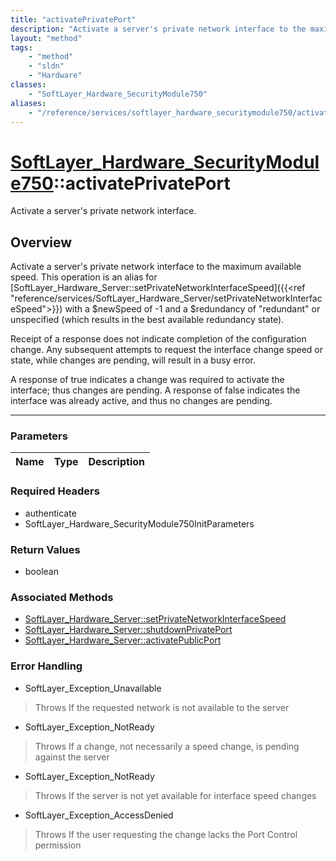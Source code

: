 ```yaml
---
title: "activatePrivatePort"
description: "Activate a server's private network interface to the maximum available speed. This operation is an alias for [SoftLayer_... "
layout: "method"
tags:
    - "method"
    - "sldn"
    - "Hardware"
classes:
    - "SoftLayer_Hardware_SecurityModule750"
aliases:
    - "/reference/services/softlayer_hardware_securitymodule750/activatePrivatePort"
---
```

# [SoftLayer_Hardware_SecurityModule750](/reference/services/SoftLayer_Hardware_SecurityModule750)::activatePrivatePort

Activate a server's private network interface.


## Overview 
Activate a server's private network interface to the maximum available speed. This operation is an alias for [SoftLayer_Hardware_Server::setPrivateNetworkInterfaceSpeed]({{<ref "reference/services/SoftLayer_Hardware_Server/setPrivateNetworkInterfaceSpeed">}}) with a $newSpeed of -1 and a $redundancy of "redundant" or unspecified (which results in the best available redundancy state). 

Receipt of a response does not indicate completion of the configuration change. Any subsequent attempts to request the interface change speed or state, while changes are pending, will result in a busy error. 

A response of true indicates a change was required to activate the interface; thus changes are pending. A response of false indicates the interface was already active, and thus no changes are pending. 

-----

### Parameters 
|Name | Type | Description |
| --- | --- | --- |


### Required Headers
* authenticate
* SoftLayer_Hardware_SecurityModule750InitParameters


### Return Values
* boolean


### Associated Methods

*  [SoftLayer_Hardware_Server::setPrivateNetworkInterfaceSpeed](/reference/services/SoftLayer_Hardware_Server/setPrivateNetworkInterfaceSpeed )
*  [SoftLayer_Hardware_Server::shutdownPrivatePort](/reference/services/SoftLayer_Hardware_Server/shutdownPrivatePort )
*  [SoftLayer_Hardware_Server::activatePublicPort](/reference/services/SoftLayer_Hardware_Server/activatePublicPort )



### Error Handling

* SoftLayer_Exception_Unavailable 

> Throws If the requested network is not available to the server 

* SoftLayer_Exception_NotReady 

> Throws If a change, not necessarily a speed change, is pending against the server 

* SoftLayer_Exception_NotReady 

> Throws If the server is not yet available for interface speed changes 

* SoftLayer_Exception_AccessDenied 

> Throws If the user requesting the change lacks the Port Control permission 



